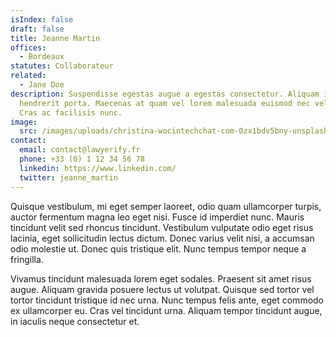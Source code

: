```yaml
---
isIndex: false
draft: false
title: Jeanne Martin
offices:
  - Bordeaux
statutes: Collaborateur
related:
  - Jane Doe
description: Suspendisse egestas augue a egestas consectetur. Aliquam interdum
  hendrerit porta. Maecenas at quam vel lorem malesuada euismod nec vel nibh.
  Cras ac facilisis nunc.
image:
  src: /images/uploads/christina-wocintechchat-com-0zx1bdv5bny-unsplash.jpg
contact:
  email: contact@lawyerify.fr
  phone: +33 (0) 1 12 34 56 78
  linkedin: https://www.linkedin.com/
  twitter: jeanne_martin
---
```

Quisque vestibulum, mi eget semper laoreet, odio quam ullamcorper turpis, auctor fermentum magna leo eget nisi. Fusce id imperdiet nunc. Mauris tincidunt velit sed rhoncus tincidunt. Vestibulum vulputate odio eget risus lacinia, eget sollicitudin lectus dictum. Donec varius velit nisi, a accumsan odio molestie ut. Donec quis tristique elit. Nunc tempus tempor neque a fringilla.

Vivamus tincidunt malesuada lorem eget sodales. Praesent sit amet risus augue. Aliquam gravida posuere lectus ut volutpat. Quisque sed tortor vel tortor tincidunt tristique id nec urna. Nunc tempus felis ante, eget commodo ex ullamcorper eu. Cras vel tincidunt urna. Aliquam tempor tincidunt augue, in iaculis neque consectetur et.